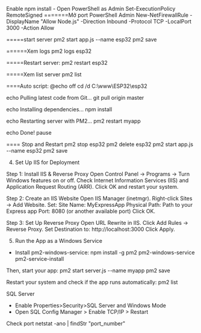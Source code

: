 Enable npm install - Open PowerShell as Admin
Set-ExecutionPolicy RemoteSigned 
=======Mở port PowerShell Admin
New-NetFirewallRule -DisplayName "Allow Node.js" -Direction Inbound -Protocol TCP -LocalPort 3000 -Action Allow

=====start server
pm2 start app.js --name esp32
pm2 save

======Xem logs
pm2 logs esp32

=====Restart server:
pm2 restart esp32

=====Xem list server
pm2 list

====Auto script:
@echo off
cd /d C:\www\ESP32\esp32

echo Pulling latest code from Git...
git pull origin master

echo Installing dependencies...
npm install

echo Restarting server with PM2...
pm2 restart myapp

echo Done!
pause

==== Stop and Restart
pm2 stop esp32
pm2 delete esp32
pm2 start app.js --name esp32
pm2 save


4. Set Up IIS for Deployment

Step 1: Install IIS & Reverse Proxy
Open Control Panel → Programs → Turn Windows features on or off.
Check Internet Information Services (IIS) and Application Request Routing (ARR).
Click OK and restart your system.

Step 2: Create an IIS Website
Open IIS Manager (inetmgr).
Right-click Sites → Add Website.
Set:
Site Name: MyExpressApp
Physical Path: Path to your Express app
Port: 8080 (or another available port)
Click OK.

Step 3: Set Up Reverse Proxy
Open URL Rewrite in IIS.
Click Add Rules → Reverse Proxy.
Set Destination to: http://localhost:3000
Click Apply.

5. Run the App as a Windows Service

- Install pm2-windows-service:
npm install -g pm2 pm2-windows-service
pm2-service-install

Then, start your app:
pm2 start server.js --name myapp
pm2 save

Restart your system and check if the app runs automatically:
pm2 list

SQL Server
- Enable Properties>Security>SQL Server and Windows Mode
- Open SQL Config Manager > Enable TCP/IP > Restart

Check port
netstat -ano | findStr "port_number"